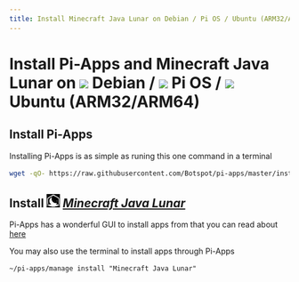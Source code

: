 ```yaml
---
title: Install Minecraft Java Lunar on Debian / Pi OS / Ubuntu (ARM32/ARM64) | Pi-Apps
---
```

# Install Pi-Apps and Minecraft Java Lunar on <img src=https://www.vectorlogo.zone/logos/debian/debian-icon.svg height=20 /> Debian / <img src=https://www.vectorlogo.zone/logos/raspberrypi/raspberrypi-icon.svg height=20 /> Pi OS / <img src=https://www.vectorlogo.zone/logos/ubuntu/ubuntu-icon.svg height=20 /> Ubuntu (ARM32/ARM64)
## Install Pi-Apps

Installing Pi-Apps is as simple as runing this one command in a terminal
```bash
wget -qO- https://raw.githubusercontent.com/Botspot/pi-apps/master/install | bash
```
## Install <img src="/img/app-icons/Minecraft Java Lunar/icon-64.png" height=24> ***[Minecraft Java Lunar](https://github.com/Botspot/pi-apps/tree/master/apps/Minecraft%20Java%20Lunar)***
Pi-Apps has a wonderful GUI to install apps from that you can read about [here](/wiki/getting-started/running-pi-apps/)
        
You may also use the terminal to install apps through Pi-Apps
```
~/pi-apps/manage install "Minecraft Java Lunar"
```
